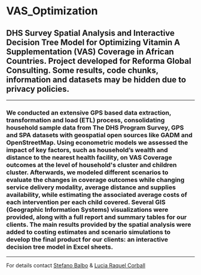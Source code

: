 # VAS_Optimization
## DHS Survey Spatial Analysis and Interactive Decision Tree Model for Optimizing Vitamin A Supplementation (VAS) Coverage in African Countries. Project developed for Reforma Global Consulting. Some results, code chunks, information and datasets may be hidden due to privacy policies.
-----------------------------------------------------------------------------------------------------------------------------------------------
### We conducted an extensive GPS based data extraction, transformation and load (ETL) process, consolidating household sample data from The DHS Program Survey, GPS and SPA datasets with geospatial open sources like GADM and OpenStreetMap. Using econometric models we assessed the impact of key factors, such as household’s wealth and distance to the nearest health facility, on VAS Coverage outcomes at the level of household's cluster and children cluster. Afterwards, we modeled different scenarios to evaluate the changes in coverage outcomes while changing service delivery modality, average distance and supplies availability, while estimating the associated average costs of each intervention per each child covered. Several GIS (Geographic Information Systems) visualizations were provided, along with a full report and summary tables for our clients. The main results provided by the spatial analysis were added to costing estimates and scenario simulations to develop the final product for our clients: an interactive decision tree model in Excel sheets.
-----------------------------------------------------------------------------------------------------------------------------------------------
For details contact [Stefano Balbo](https://www.linkedin.com/in/stefano-balbo13/) & [Lucia Raquel Corball](https://www.linkedin.com/in/lucia-raquel-corball-455499133/)
